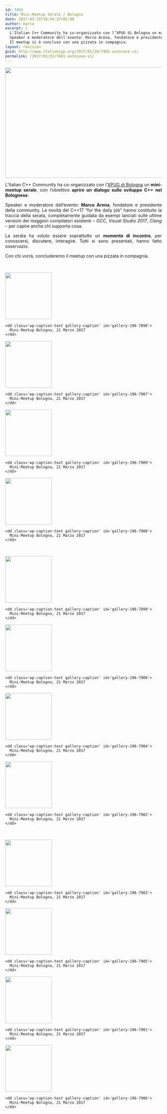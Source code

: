 ```yaml
---
id: 7451
title: Mini-Meetup Serale / Bologna
date: 2017-03-31T18:54:27+02:00
author: marco
excerpt: |
  L'Italian C++ Community ha co-organizzato con l’XPUG di Bologna un mini-meetup, con l'obiettivo aprire un dialogo sullo sviluppo C++ nel Bolognese.
  Speaker e moderatore dell'evento: Marco Arena, fondatore e presidente della community. Le novità del C++17 “for the daily job” hanno costituito la traccia della serata, completamente guidata da esempi compilati e lanciati sulle ultime versioni dei maggiori compilatori esistenti - GCC, Visual Studio 2017, Clang – per capire anche chi supporta cosa. La serata è voluta essere soprattutto un momento di incontro, per conoscersi, discutere, interagire. Tutti si sono presentati, hanno fatto osservazioni e domande.
  Il meetup si è concluso con una pizzata in compagnia.
layout: revision
guid: http://www.italiancpp.org/2017/01/28/7401-autosave-v1/
permalink: /2017/03/31/7401-autosave-v1/
---
```

<center>
  <img loading="lazy" class="aligncenter wp-image-7406 size-full" src="http://www.italiancpp.org/wp-content/uploads/2017/01/meetup-bologna-2017.jpg" width="834" height="354" srcset="http://192.168.64.2/wordpress/wp-content/uploads/2017/01/meetup-bologna-2017.jpg 834w, http://192.168.64.2/wordpress/wp-content/uploads/2017/01/meetup-bologna-2017-300x127.jpg 300w, http://192.168.64.2/wordpress/wp-content/uploads/2017/01/meetup-bologna-2017-768x326.jpg 768w, http://192.168.64.2/wordpress/wp-content/uploads/2017/01/meetup-bologna-2017-600x255.jpg 600w" sizes="(max-width: 834px) 100vw, 834px" />
</center>

<p style="text-align: justify;">
  L&#8217;Italian C++ Community ha co-organizzato con l’<a href="https://www.facebook.com/xpugbologna/" target="_blank">XPUG di Bologna</a> un <strong>mini-meetup serale</strong>, con l&#8217;obiettivo <strong>aprire un dialogo sullo sviluppo C++ nel Bolognese</strong>.
</p>

<p style="text-align: justify;">
  Speaker e moderatore dell&#8217;evento: <strong>Marco Arena</strong>, fondatore e presidente della community. Le novità del C++17 “for the daily job” hanno costituito la traccia della serata, completamente guidata da esempi lanciati sulle ultime versioni dei maggiori compilatori esistenti &#8211; <em>GCC</em>, <em>Visual Studio 2017</em>, <em>Clang</em> – per capire anche chi supporta cosa.
</p>

<p style="text-align: justify;">
  La serata ha voluto essere soprattutto un <strong>momento di incontro</strong>, per conoscersi, discutere, interagire. Tutti si sono presentati, hanno fatto osservazio.
</p>

<p style="text-align: justify;">
  Con chi vorrà, concluderemo il meetup con una pizzata in compagnia.
</p>

&nbsp;

<div id='gallery-196' class='gallery galleryid-7451 gallery-columns-4 gallery-size-thumbnail'>
  <dl class='gallery-item'>
    <dt class='gallery-icon landscape'>
      <a href='http://192.168.64.2/wordpress/cof/'><img width="150" height="150" src="http://192.168.64.2/wordpress/wp-content/uploads/2017/01/IMG_20170321_190624-150x150.jpg" class="attachment-thumbnail size-thumbnail" alt="" loading="lazy" aria-describedby="gallery-196-7898" srcset="http://192.168.64.2/wordpress/wp-content/uploads/2017/01/IMG_20170321_190624-150x150.jpg 150w, http://192.168.64.2/wordpress/wp-content/uploads/2017/01/IMG_20170321_190624-50x50.jpg 50w" sizes="(max-width: 150px) 100vw, 150px" /></a>
    </dt>
    
    <dd class='wp-caption-text gallery-caption' id='gallery-196-7898'>
      Mini-Meetup Bologna, 21 Marzo 2017
    </dd>
  </dl>
  
  <dl class='gallery-item'>
    <dt class='gallery-icon portrait'>
      <a href='http://192.168.64.2/wordpress/wp_20170321_18_45_09_rich/'><img width="150" height="150" src="http://192.168.64.2/wordpress/wp-content/uploads/2017/01/WP_20170321_18_45_09_Rich-150x150.jpg" class="attachment-thumbnail size-thumbnail" alt="" loading="lazy" aria-describedby="gallery-196-7907" srcset="http://192.168.64.2/wordpress/wp-content/uploads/2017/01/WP_20170321_18_45_09_Rich-150x150.jpg 150w, http://192.168.64.2/wordpress/wp-content/uploads/2017/01/WP_20170321_18_45_09_Rich-50x50.jpg 50w" sizes="(max-width: 150px) 100vw, 150px" /></a>
    </dt>
    
    <dd class='wp-caption-text gallery-caption' id='gallery-196-7907'>
      Mini-Meetup Bologna, 21 Marzo 2017
    </dd>
  </dl>
  
  <dl class='gallery-item'>
    <dt class='gallery-icon landscape'>
      <a href='http://192.168.64.2/wordpress/wp_20170321_19_02_30_rich/'><img width="150" height="150" src="http://192.168.64.2/wordpress/wp-content/uploads/2017/01/WP_20170321_19_02_30_Rich-150x150.jpg" class="attachment-thumbnail size-thumbnail" alt="" loading="lazy" aria-describedby="gallery-196-7909" srcset="http://192.168.64.2/wordpress/wp-content/uploads/2017/01/WP_20170321_19_02_30_Rich-150x150.jpg 150w, http://192.168.64.2/wordpress/wp-content/uploads/2017/01/WP_20170321_19_02_30_Rich-50x50.jpg 50w" sizes="(max-width: 150px) 100vw, 150px" /></a>
    </dt>
    
    <dd class='wp-caption-text gallery-caption' id='gallery-196-7909'>
      Mini-Meetup Bologna, 21 Marzo 2017
    </dd>
  </dl>
  
  <dl class='gallery-item'>
    <dt class='gallery-icon landscape'>
      <a href='http://192.168.64.2/wordpress/wp_20170321_19_02_12_rich/'><img width="150" height="150" src="http://192.168.64.2/wordpress/wp-content/uploads/2017/01/WP_20170321_19_02_12_Rich-150x150.jpg" class="attachment-thumbnail size-thumbnail" alt="" loading="lazy" aria-describedby="gallery-196-7908" srcset="http://192.168.64.2/wordpress/wp-content/uploads/2017/01/WP_20170321_19_02_12_Rich-150x150.jpg 150w, http://192.168.64.2/wordpress/wp-content/uploads/2017/01/WP_20170321_19_02_12_Rich-50x50.jpg 50w" sizes="(max-width: 150px) 100vw, 150px" /></a>
    </dt>
    
    <dd class='wp-caption-text gallery-caption' id='gallery-196-7908'>
      Mini-Meetup Bologna, 21 Marzo 2017
    </dd>
  </dl>
  
  <br style="clear: both" />
  
  <dl class='gallery-item'>
    <dt class='gallery-icon landscape'>
      <a href='http://192.168.64.2/wordpress/cof-2/'><img width="150" height="150" src="http://192.168.64.2/wordpress/wp-content/uploads/2017/01/IMG_20170321_191336-150x150.jpg" class="attachment-thumbnail size-thumbnail" alt="" loading="lazy" aria-describedby="gallery-196-7899" srcset="http://192.168.64.2/wordpress/wp-content/uploads/2017/01/IMG_20170321_191336-150x150.jpg 150w, http://192.168.64.2/wordpress/wp-content/uploads/2017/01/IMG_20170321_191336-50x50.jpg 50w" sizes="(max-width: 150px) 100vw, 150px" /></a>
    </dt>
    
    <dd class='wp-caption-text gallery-caption' id='gallery-196-7899'>
      Mini-Meetup Bologna, 21 Marzo 2017
    </dd>
  </dl>
  
  <dl class='gallery-item'>
    <dt class='gallery-icon landscape'>
      <a href='http://192.168.64.2/wordpress/cof-3/'><img width="150" height="150" src="http://192.168.64.2/wordpress/wp-content/uploads/2017/01/IMG_20170321_191353-150x150.jpg" class="attachment-thumbnail size-thumbnail" alt="" loading="lazy" aria-describedby="gallery-196-7900" srcset="http://192.168.64.2/wordpress/wp-content/uploads/2017/01/IMG_20170321_191353-150x150.jpg 150w, http://192.168.64.2/wordpress/wp-content/uploads/2017/01/IMG_20170321_191353-50x50.jpg 50w" sizes="(max-width: 150px) 100vw, 150px" /></a>
    </dt>
    
    <dd class='wp-caption-text gallery-caption' id='gallery-196-7900'>
      Mini-Meetup Bologna, 21 Marzo 2017
    </dd>
  </dl>
  
  <dl class='gallery-item'>
    <dt class='gallery-icon portrait'>
      <a href='http://192.168.64.2/wordpress/cof-7/'><img width="150" height="150" src="http://192.168.64.2/wordpress/wp-content/uploads/2017/01/IMG_20170321_195712-150x150.jpg" class="attachment-thumbnail size-thumbnail" alt="" loading="lazy" aria-describedby="gallery-196-7904" srcset="http://192.168.64.2/wordpress/wp-content/uploads/2017/01/IMG_20170321_195712-150x150.jpg 150w, http://192.168.64.2/wordpress/wp-content/uploads/2017/01/IMG_20170321_195712-50x50.jpg 50w" sizes="(max-width: 150px) 100vw, 150px" /></a>
    </dt>
    
    <dd class='wp-caption-text gallery-caption' id='gallery-196-7904'>
      Mini-Meetup Bologna, 21 Marzo 2017
    </dd>
  </dl>
  
  <dl class='gallery-item'>
    <dt class='gallery-icon portrait'>
      <a href='http://192.168.64.2/wordpress/cof-5/'><img width="150" height="150" src="http://192.168.64.2/wordpress/wp-content/uploads/2017/01/IMG_20170321_192954-150x150.jpg" class="attachment-thumbnail size-thumbnail" alt="" loading="lazy" aria-describedby="gallery-196-7902" srcset="http://192.168.64.2/wordpress/wp-content/uploads/2017/01/IMG_20170321_192954-150x150.jpg 150w, http://192.168.64.2/wordpress/wp-content/uploads/2017/01/IMG_20170321_192954-50x50.jpg 50w" sizes="(max-width: 150px) 100vw, 150px" /></a>
    </dt>
    
    <dd class='wp-caption-text gallery-caption' id='gallery-196-7902'>
      Mini-Meetup Bologna, 21 Marzo 2017
    </dd>
  </dl>
  
  <br style="clear: both" />
  
  <dl class='gallery-item'>
    <dt class='gallery-icon landscape'>
      <a href='http://192.168.64.2/wordpress/cof-6/'><img width="150" height="150" src="http://192.168.64.2/wordpress/wp-content/uploads/2017/01/IMG_20170321_193137-150x150.jpg" class="attachment-thumbnail size-thumbnail" alt="" loading="lazy" aria-describedby="gallery-196-7903" srcset="http://192.168.64.2/wordpress/wp-content/uploads/2017/01/IMG_20170321_193137-150x150.jpg 150w, http://192.168.64.2/wordpress/wp-content/uploads/2017/01/IMG_20170321_193137-50x50.jpg 50w" sizes="(max-width: 150px) 100vw, 150px" /></a>
    </dt>
    
    <dd class='wp-caption-text gallery-caption' id='gallery-196-7903'>
      Mini-Meetup Bologna, 21 Marzo 2017
    </dd>
  </dl>
  
  <dl class='gallery-item'>
    <dt class='gallery-icon landscape'>
      <a href='http://192.168.64.2/wordpress/cof-8/'><img width="150" height="150" src="http://192.168.64.2/wordpress/wp-content/uploads/2017/01/IMG_20170321_200212-150x150.jpg" class="attachment-thumbnail size-thumbnail" alt="" loading="lazy" aria-describedby="gallery-196-7905" srcset="http://192.168.64.2/wordpress/wp-content/uploads/2017/01/IMG_20170321_200212-150x150.jpg 150w, http://192.168.64.2/wordpress/wp-content/uploads/2017/01/IMG_20170321_200212-50x50.jpg 50w" sizes="(max-width: 150px) 100vw, 150px" /></a>
    </dt>
    
    <dd class='wp-caption-text gallery-caption' id='gallery-196-7905'>
      Mini-Meetup Bologna, 21 Marzo 2017
    </dd>
  </dl>
  
  <dl class='gallery-item'>
    <dt class='gallery-icon landscape'>
      <a href='http://192.168.64.2/wordpress/cof-4/'><img width="150" height="150" src="http://192.168.64.2/wordpress/wp-content/uploads/2017/01/IMG_20170321_191845-150x150.jpg" class="attachment-thumbnail size-thumbnail" alt="" loading="lazy" aria-describedby="gallery-196-7901" srcset="http://192.168.64.2/wordpress/wp-content/uploads/2017/01/IMG_20170321_191845-150x150.jpg 150w, http://192.168.64.2/wordpress/wp-content/uploads/2017/01/IMG_20170321_191845-50x50.jpg 50w" sizes="(max-width: 150px) 100vw, 150px" /></a>
    </dt>
    
    <dd class='wp-caption-text gallery-caption' id='gallery-196-7901'>
      Mini-Meetup Bologna, 21 Marzo 2017
    </dd>
  </dl>
  
  <dl class='gallery-item'>
    <dt class='gallery-icon portrait'>
      <a href='http://192.168.64.2/wordpress/cof-9/'><img width="150" height="150" src="http://192.168.64.2/wordpress/wp-content/uploads/2017/01/IMG_20170321_220247-150x150.jpg" class="attachment-thumbnail size-thumbnail" alt="" loading="lazy" aria-describedby="gallery-196-7906" srcset="http://192.168.64.2/wordpress/wp-content/uploads/2017/01/IMG_20170321_220247-150x150.jpg 150w, http://192.168.64.2/wordpress/wp-content/uploads/2017/01/IMG_20170321_220247-50x50.jpg 50w" sizes="(max-width: 150px) 100vw, 150px" /></a>
    </dt>
    
    <dd class='wp-caption-text gallery-caption' id='gallery-196-7906'>
      Mini-Meetup Bologna, 21 Marzo 2017
    </dd>
  </dl>
  
  <br style="clear: both" />
</div>